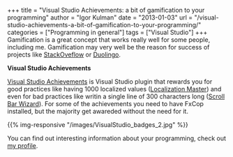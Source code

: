 +++
title = "Visual Studio Achievements: a bit of gamification to your programming"
author = "Igor Kulman"
date = "2013-01-03"
url = "/visual-studio-achievements-a-bit-of-gamification-to-your-programming/"
categories = ["Programming in general"]
tags = ["Visual Studio"]
+++
Gamification is a great concept that works really well for some people, including me. Gamification may very well be the reason for success of projects like [StackOveflow][1] or [Duolingo][2].

**Visual Studio Achievements**

[Visual Studio Achievements][3] is Visual Studio plugin that rewards you for good practices like having 1000 localized values ([Localization Master][4]) and even for bad practices like writin a single line of 300 characters long ([Scroll Bar Wizard][5]). For some of the achievements you need to have FxCop installed, but the majority get awareded without the need for it.

{{% img-responsive "/images/VisualStudio_badges_2.jpg" %}}

You can find out interesting information about your programming, check out [my profile][7].

<!--more-->

 [1]: http://stackoverflow.com/
 [2]: http://duolingo.com/
 [3]: http://visualstudiogallery.msdn.microsoft.com/bc7a433b-b594-48d4-bba2-a2f24774d02f
 [4]: https://channel9.msdn.com/achievements/visualstudio/MoreThan1000LOC
 [5]: https://channel9.msdn.com/achievements/visualstudio/LongerThan300LocAchievement
 [6]: http://visualstudiogallery.msdn.microsoft.com/site/view/file/63443/1/VisualStudio_badges_2.jpg
 [7]: https://channel9.msdn.com/niners/igorkulman/achievements/visualstudio
